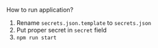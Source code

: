 How to run application?

1. Rename `secrets.json.template` to `secrets.json`
2. Put proper secret in `secret` field
3. `npm run start`